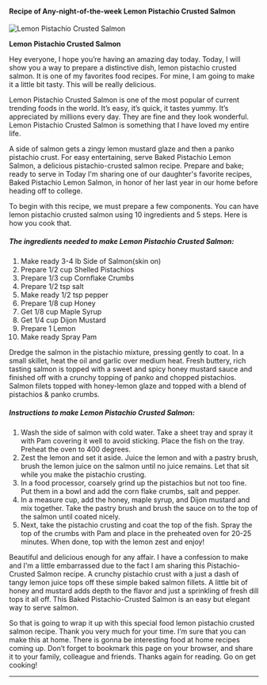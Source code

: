             

#### Recipe of Any-night-of-the-week Lemon Pistachio Crusted Salmon

![Lemon Pistachio Crusted Salmon](https://img-global.cpcdn.com/recipes/784383ffc9b60501/751x532cq70/lemon-pistachio-crusted-salmon-recipe-main-photo.jpg)

**Lemon Pistachio Crusted Salmon**

Hey everyone, I hope you’re having an amazing day today. Today, I will show you a way to prepare a distinctive dish, lemon pistachio crusted salmon. It is one of my favorites food recipes. For mine, I am going to make it a little bit tasty. This will be really delicious.

Lemon Pistachio Crusted Salmon is one of the most popular of current trending foods in the world. It’s easy, it’s quick, it tastes yummy. It’s appreciated by millions every day. They are fine and they look wonderful. Lemon Pistachio Crusted Salmon is something that I have loved my entire life.

A side of salmon gets a zingy lemon mustard glaze and then a panko pistachio crust. For easy entertaining, serve Baked Pistachio Lemon Salmon, a delicious pistachio-crusted salmon recipe. Prepare and bake; ready to serve in Today I'm sharing one of our daughter's favorite recipes, Baked Pistachio Lemon Salmon, in honor of her last year in our home before heading off to college.

To begin with this recipe, we must prepare a few components. You can have lemon pistachio crusted salmon using 10 ingredients and 5 steps. Here is how you cook that.

##### The ingredients needed to make Lemon Pistachio Crusted Salmon:

1.  Make ready 3-4 lb Side of Salmon(skin on)
2.  Prepare 1/2 cup Shelled Pistachios
3.  Prepare 1/3 cup Cornflake Crumbs
4.  Prepare 1/2 tsp salt
5.  Make ready 1/2 tsp pepper
6.  Prepare 1/8 cup Honey
7.  Get 1/8 cup Maple Syrup
8.  Get 1/4 cup Dijon Mustard
9.  Prepare 1 Lemon
10.  Make ready Spray Pam

Dredge the salmon in the pistachio mixture, pressing gently to coat. In a small skillet, heat the oil and garlic over medium heat. Fresh buttery, rich tasting salmon is topped with a sweet and spicy honey mustard sauce and finished off with a crunchy topping of panko and chopped pistachios. Salmon filets topped with honey-lemon glaze and topped with a blend of pistachios & panko crumbs.

##### Instructions to make Lemon Pistachio Crusted Salmon:

1.  Wash the side of salmon with cold water. Take a sheet tray and spray it with Pam covering it well to avoid sticking. Place the fish on the tray. Preheat the oven to 400 degrees.
2.  Zest the lemon and set it aside. Juice the lemon and with a pastry brush, brush the lemon juice on the salmon until no juice remains. Let that sit while you make the pistachio crusting.
3.  In a food processor, coarsely grind up the pistachios but not too fine. Put them in a bowl and add the corn flake crumbs, salt and pepper.
4.  In a measure cup, add the honey, maple syrup, and Dijon mustard and mix together. Take the pastry brush and brush the sauce on to the top of the salmon until coated nicely.
5.  Next, take the pistachio crusting and coat the top of the fish. Spray the top of the crumbs with Pam and place in the preheated oven for 20-25 minutes. When done, top with the lemon zest and enjoy!

Beautiful and delicious enough for any affair. I have a confession to make and I'm a little embarrassed due to the fact I am sharing this Pistachio-Crusted Salmon recipe. A crunchy pistachio crust with a just a dash of tangy lemon juice tops off these simple baked salmon fillets. A little bit of honey and mustard adds depth to the flavor and just a sprinkling of fresh dill tops it all off. This Baked Pistachio-Crusted Salmon is an easy but elegant way to serve salmon.

So that is going to wrap it up with this special food lemon pistachio crusted salmon recipe. Thank you very much for your time. I’m sure that you can make this at home. There is gonna be interesting food at home recipes coming up. Don’t forget to bookmark this page on your browser, and share it to your family, colleague and friends. Thanks again for reading. Go on get cooking!

* * *
